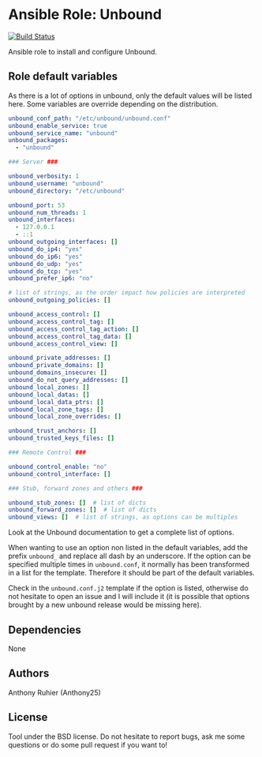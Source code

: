 Ansible Role: Unbound
=====================

[![Build Status](https://travis-ci.org/Anthony25/ansible-role-unbound.svg?branch=master)](https://travis-ci.org/Anthony25/ansible-role-unbound)

Ansible role to install and configure Unbound.

Role default variables
----------------------

As there is a lot of options in unbound, only the default values will be listed
here.
Some variables are override depending on the distribution.

```yaml
unbound_conf_path: "/etc/unbound/unbound.conf"
unbound_enable_service: true
unbound_service_name: "unbound"
unbound_packages:
  - "unbound"

### Server ###

unbound_verbosity: 1
unbound_username: "unbound"
unbound_directory: "/etc/unbound"

unbound_port: 53
unbound_num_threads: 1
unbound_interfaces:
  - 127.0.0.1
  - ::1
unbound_outgoing_interfaces: []
unbound_do_ip4: "yes"
unbound_do_ip6: "yes"
unbound_do_udp: "yes"
unbound_do_tcp: "yes"
unbound_prefer_ip6: "no"

# list of strings, as the order impact how policies are interpreted
unbound_outgoing_policies: []

unbound_access_control: []
unbound_access_control_tag: []
unbound_access_control_tag_action: []
unbound_access_control_tag_data: []
unbound_access_control_view: []

unbound_private_addresses: []
unbound_private_domains: []
unbound_domains_insecure: []
unbound_do_not_query_addresses: []
unbound_local_zones: []
unbound_local_datas: []
unbound_local_data_ptrs: []
unbound_local_zone_tags: []
unbound_local_zone_overrides: []

unbound_trust_anchors: []
unbound_trusted_keys_files: []

### Remote Control ###

unbound_control_enable: "no"
unbound_control_interface: []

### Stub, forward zones and others ###

unbound_stub_zones: []  # list of dicts
unbound_forward_zones: []  # list of dicts
unbound_views: []  # list of strings, as options can be multiples
```

Look at the Unbound documentation to get a complete list of options.

When wanting to use an option non listed in the default variables, add the
prefix `unbound_` and replace all dash by an underscore.
If the option can be specified multiple times in `unbound.conf`, it normally
has been transformed in a list for the template. Therefore it should be part of
the default variables.

Check in the `unbound.conf.j2` template if the option is listed, otherwise do
not hesitate to open an issue and I will include it (it is possible that
options brought by a new unbound release would be missing here).

Dependencies
------------

None

Authors
-------

Anthony Ruhier (Anthony25)

License
-------

Tool under the BSD license. Do not hesitate to report bugs, ask me some
questions or do some pull request if you want to!
